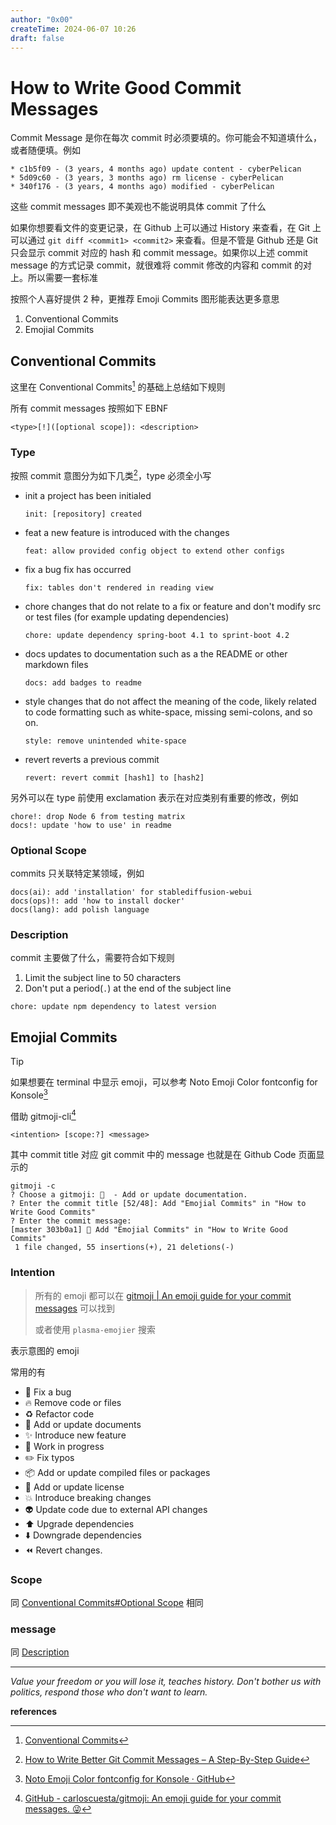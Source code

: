 ```yaml
---
author: "0x00"
createTime: 2024-06-07 10:26
draft: false
---
```


# How to Write Good Commit Messages

Commit Message 是你在每次 commit 时必须要填的。你可能会不知道填什么，或者随便填。例如

```
* c1b5f09 - (3 years, 4 months ago) update content - cyberPelican
* 5d09c60 - (3 years, 3 months ago) rm license - cyberPelican
* 340f176 - (3 years, 4 months ago) modified - cyberPelican
```

这些 commit messages 即不美观也不能说明具体 commit 了什么

如果你想要看文件的变更记录，在 Github 上可以通过 History 来查看，在 Git 上可以通过 `git diff <commit1> <commit2>` 来查看。但是不管是 Github 还是 Git 只会显示 commit 对应的 hash 和 commit message。如果你以上述 commit message 的方式记录 commit，就很难将 commit 修改的内容和 commit 的对上。所以需要一套标准

按照个人喜好提供 2 种，更推荐 Emoji Commits 图形能表达更多意思
1. Conventional Commits
2. Emojial Commits

## Conventional Commits

这里在 Conventional Commits[^1] 的基础上总结如下规则

所有 commit messages 按照如下 EBNF

```
<type>[!]([optional scope]): <description>
```

### Type

按照 commit 意图分为如下几类[^2]，type 必须全小写

- init 
	a project has been initialed
	```
	init: [repository] created
	```
- feat 
	a new feature is introduced with the changes
	```
	feat: allow provided config object to extend other configs
	```
- fix
	a bug fix has occurred
	```
	fix: tables don't rendered in reading view 
	```
- chore
	changes that do not relate to a fix or feature and don't modify src or test files (for example updating dependencies)
	```
	chore: update dependency spring-boot 4.1 to sprint-boot 4.2
	```
- docs
	updates to documentation such as a the README or other markdown files
	```
	docs: add badges to readme
	```
- style
	changes that do not affect the meaning of the code, likely related to code formatting such as white-space, missing semi-colons, and so on.
	```
	style: remove unintended white-space
	```
- revert
	reverts a previous commit
	```
	revert: revert commit [hash1] to [hash2]
	```

另外可以在 type 前使用 exclamation 表示在对应类别有重要的修改，例如

```
chore!: drop Node 6 from testing matrix
docs!: update 'how to use' in readme
```

### Optional Scope

commits 只关联特定某领域，例如

```
docs(ai): add 'installation' for stablediffusion-webui
docs(ops)!: add 'how to install docker'
docs(lang): add polish language
```

### Description

commit 主要做了什么，需要符合如下规则

1. Limit the subject line to 50 characters
2. Don't put a period(`.`) at the end of the subject line

```
chore: update npm dependency to latest version
```

## Emojial Commits

> [!tip] 
> 如果想要在 terminal 中显示 emoji，可以参考 Noto Emoji Color fontconfig for Konsole[^4]

借助 gitmoji-cli[^3]

```
<intention> [scope:?] <message>
```

其中 commit title 对应 git commit 中的 message 也就是在 Github Code 页面显示的

```
gitmoji -c
? Choose a gitmoji: 📝  - Add or update documentation.
? Enter the commit title [52/48]: Add "Emojial Commits" in "How to Write Good Commits"
? Enter the commit message:
[master 303b0a1] 📝 Add "Emojial Commits" in "How to Write Good Commits"
 1 file changed, 55 insertions(+), 21 deletions(-)
```

### Intention

> 所有的 emoji 都可以在 [gitmoji | An emoji guide for your commit messages](https://gitmoji.dev/) 可以找到
> 
> 或者使用 `plasma-emojier` 搜索

表示意图的 emoji

常用的有
- 🐛 Fix a bug 
- 🔥 Remove code or files
- ♻️ Refactor code
- 📝 Add or update documents
- ✨ Introduce new feature
- 🚧 Work in progress
- ✏️ Fix typos
- 📦️ Add or update compiled files or packages
- 📄 Add or update license
- 💥 Introduce breaking changes
- 👽️ Update code due to external API changes
- ⬆️ Upgrade dependencies
- ⬇️ Downgrade dependencies
- ⏪️ Revert changes.
  
### Scope

同 [Conventional Commits#Optional Scope](#Optional%20Scope) 相同

### message

同 [Description](#Description)

---
*Value your freedom or you will lose it, teaches history. Don't bother us with politics, respond those who don't want to learn.*

**references**

[^1]:[Conventional Commits](https://www.conventionalcommits.org/en/v1.0.0-beta.4/)
[^2]:[How to Write Better Git Commit Messages – A Step-By-Step Guide](https://www.freecodecamp.org/news/how-to-write-better-git-commit-messages/)
[^3]:[GitHub - carloscuesta/gitmoji: An emoji guide for your commit messages. 😜](https://github.com/carloscuesta/gitmoji?tab=readme-ov-file)
[^4]:[Noto Emoji Color fontconfig for Konsole · GitHub](https://gist.github.com/IgnoredAmbience/7c99b6cf9a8b73c9312a71d1209d9bbb)


